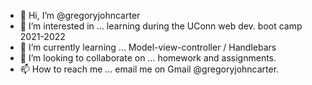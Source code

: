 - 👋 Hi, I’m @gregoryjohncarter
- 👀 I’m interested in ... learning during the UConn web dev. boot camp 2021-2022
- 🌱 I’m currently learning ... Model-view-controller / Handlebars
- 💞️ I’m looking to collaborate on ... homework and assignments.
- 📫 How to reach me ... email me on Gmail @gregoryjohncarter. 

<!---
gregoryjohncarter/gregoryjohncarter is a ✨ special ✨ repository because its `README.md` (this file) appears on your GitHub profile.
You can click the Preview link to take a look at your changes.
--->
